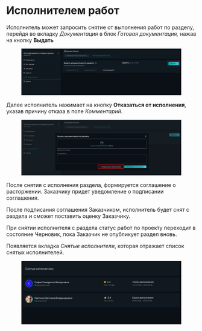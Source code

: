 # Исполнителем работ

Исполнитель может запросить снятие от выполнения работ по разделу, перейдя во вкладку _Документация_ в блок _Готовая документация,_ нажав на кнопку **Выдать**

<figure><img src="../../gitbook/assets/image (159).png" alt=""><figcaption></figcaption></figure>

Далее исполнитель нажимает на кнопку **Отказаться от исполнения**, указав причину отказа в поле _Комментарий_.

<figure><img src="../../gitbook/assets/image (160).png" alt=""><figcaption></figcaption></figure>

После снятия с исполнения раздела, формируется соглашение о расторжении. Заказчику придет уведомление о подписании соглашения.&#x20;

После подписания соглашения Заказчиком, исполнитель будет снят с раздела и сможет поставить оценку Заказчику.

При снятии исполнителя с раздела статус работ по проекту переходит в состояние Черновик, пока Заказчик не опубликует раздел вновь.

Появляется вкладка _Снятые исполнители_, которая отражает список снятых исполнителей.

<figure><img src="../../gitbook/assets/image (161).png" alt=""><figcaption></figcaption></figure>
